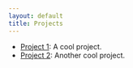 ```yaml
---
layout: default
title: Projects
---
```

- [Project 1](https://example.com): A cool project.
- [Project 2](https://example.com): Another cool project.
